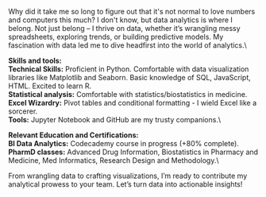 Why did it take me so long to figure out that it's not normal to love numbers and computers this much? I don't know, but data analytics is where I belong. Not just belong – I thrive on data, whether it’s wrangling messy spreadsheets, exploring trends, or building predictive models. My fascination with data led me to dive headfirst into the world of analytics.\

**Skills and tools:**\
**Technical Skills:** Proficient in Python. Comfortable with data visualization libraries like Matplotlib and Seaborn. Basic knowledge of SQL, JavaScript, HTML. Excited to learn R.\
**Statistical analysis:** Comfortable with statistics/biostatistics in medicine.\
**Excel Wizardry:** Pivot tables and conditional formatting - I wield Excel like a sorcerer.\
**Tools:** Jupyter Notebook and GitHub are my trusty companions.\

**Relevant Education and Certifications:**\
**BI Data Analytics:** Codecademy course in progress (+80% complete).\
**PharmD classes:** Advanced Drug Information, Biostatistics in Pharmacy and Medicine, Med Informatics, Research Design and Methodology.\

From wrangling data to crafting visualizations, I’m ready to contribute my analytical prowess to your team. Let’s turn data into actionable insights!

<!---
BitsAndGravy/BitsAndGravy is a ✨ special ✨ repository because its `README.md` (this file) appears on your GitHub profile.
You can click the Preview link to take a look at your changes.
--->
